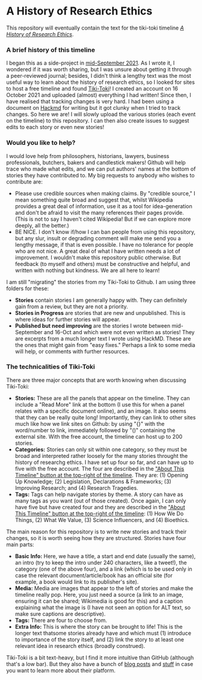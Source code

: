 # A History of Research Ethics
This repository will eventually contain the text for the tiki-toki timeline [*A History of Research Ethics*](https://www.tiki-toki.com/timeline/entry/1753034/A-History-of-Research-Ethics/).

### A brief history of this timeline
I began this as a side-project in [mid-September 2021](https://twitter.com/hermeneuticist/status/1441111868039315462?s=20). As I wrote it, I wondered if it was worth sharing, but I was unsure about getting it through a peer-reviewed journal; besides, I didn't think a lengthy text was the most useful way to learn about the history of research ethics, so I looked for sites to host a free timeline and found [Tiki-Toki](https://www.tiki-toki.com/)! I created an account on 16 October 2021 and uploaded (almost) everything I had written!
Since then, I have realised that tracking changes is very hard. I had been using a document on [Hackmd](hackmd.io) for writing but it got clunky when I tried to track changes. 
So here we are! I will slowly upload the various stories (each event on the timeline) to this repository. I can then also create issues to suggest edits to each story or even new stories!

### Would you like to help?
I would love help from philosophers, historians, lawyers, business professionals, butchers, bakers and candlestick makers!
Github will help trace who made what edits, and we can put authors' names at the bottom of stories they have contributed to.
My big requests to anybody who wishes to contribute are:
* Please use credible sources when making claims. By "credible source," I mean something quite broad and suggest that, whilst Wikipedia provides a great deal of information, use it as a tool for idea-generation and don't be afraid to visit the many references their pages provide. (This is not to say I haven't cited Wikipedia! But if we can explore more deeply, all the better.)
* BE NICE. I don't know if/how I can ban people from using this repository, but any slur, insult or degrading comment will make me send you a lengthy message, if that is even possible. I have no tolerance for people who are not nice. A great deal of what I have written needs a lot of improvement. I wouldn't make this repository public otherwise. But feedback (to myself and others) must be constructive and helpful, and written with nothing but kindness. We are all here to learn!

I am still "migrating" the stories from my Tiki-Toki to Github. I am using three folders for these:
* **Stories** contain stories I am generally happy with. They can definitely gain from a review, but they are not a priority.
* **Stories in Progress** are stories that are new and unpublished. This is where ideas for further stories will appear.
* **Published but need improving** are the stories I wrote between mid-September and 16-Oct and which were not even written as stories! They are excerpts from a much longer text I wrote using HackMD. These are the ones that might gain from "easy fixes." Perhaps a link to some media will help, or comments with further resources.

### The technicalities of Tiki-Toki
There are three major concepts that are worth knowing when discussing Tiki-Toki:
* **Stories:** These are all the panels that appear on the timeline. They can include a "Read More" link at the bottom (I use this for when a panel relates with a specific document online), and an image. It also seems that they can be really quite long! Importantly, they can link to other sites much like how we link sites on Github: by using "{}" with the word/number to link, immediately followed by "()" containing the external site. With the free account, the timeline can host up to 200 stories.
* **Categories:** Stories can only sit within one category, so they must be broad and interpreted rather loosely for the many stories throught the history of researchg ethics. I have set up four so far, and can have up to five with the free account. The four are described in the ["About This Timeline" button at the top-right of the timeline](https://www.tiki-toki.com/timeline/entry/1753034/A-History-of-Research-Ethics/). They are: (1) Opening Up Knowledge; (2) Legislation, Declarations & Frameworks; (3) Improving Research; and (4) Research Tragedies.
* **Tags:** Tags can help navigate stories by theme. A story can have as many tags as you want (out of those created). Once again, I can only have five but have created four and they are described in the ["About This Timeline" button at the top-right of the timeline](https://www.tiki-toki.com/timeline/entry/1753034/A-History-of-Research-Ethics/): (1) How We Do Things, (2) What We Value, (3) Science Influencers, and (4) Bioethics.

The main reason for this repository is to write new stories and track their changes, so it is worth seeing how they are structured. Stories have four main parts:
* **Basic Info:** Here, we have a title, a start and end date (usually the same), an intro (try to keep the intro under 240 characters, like a tweet!), the category (one of the above four), and a link (which is to be used only in case the relevant document/article/book has an official site (for example, a book would link to its publisher's site).
* **Media:** Media are images that appear to the left of stories and make the timeline really pop. Here, you just need a source (a link to an image, ensuring it can be shared; Wikimedia is good for this) and a caption explaining what the image is (I have not seen an option for ALT text, so make sure captions are descriptive).
* **Tags:** There are four to choose from.
* **Extra Info:** This is where the story can be brought to life! This is the longer text thatsome stories already have and which must (1) introduce to importance of the story itself, and (2) link the story to at least one relevant idea in research ethics (broadly construed).

Tiki-Toki is a bit text-heavy, but I find it more intuitive than GitHub (although that's a low bar). But they also have a bunch of [blog posts](https://www.tiki-toki.com/blog/) and [stuff](https://www.tiki-toki.com/faqs/) in case you want to learn more about their platform.
